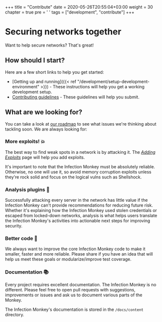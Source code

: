 +++
title = "Contribute"
date = 2020-05-26T20:55:04+03:00
weight = 30
chapter = true
pre = '<i class="fas fa-code"></i> '
tags = ["development", "contribute"]
+++

# Securing networks together

Want to help secure networks? That's great!

## How should I start?

Here are a few short links to help you get started:

* [Getting up and running]({{< ref "/development/setup-development-environment" >}}) - These instructions will help you get a working development setup.
* [Contributing guidelines](https://github.com/guardicore/monkey/blob/master/CONTRIBUTING.md) - These guidelines will help you submit.

## What are we looking for?

You can take a look at [our roadmap](https://github.com/guardicore/monkey/projects/5) to see what issues we're thinking about tackling soon. We are always looking for:

### More exploits! 💥

The best way to find weak spots in a network is by attacking it. The [*Adding Exploits*](./adding-exploits/) page will help you add exploits.

It's important to note that the Infection Monkey must be absolutely reliable. Otherwise, no one will use it, so avoid memory corruption exploits unless they're rock solid and focus on the logical vulns such as Shellshock.

### Analysis plugins 🔬

Successfully attacking every server in the network has little value if the Infection Monkey can't provide recommendations for reducing future risk. Whether it's explaining how the Infection Monkey used stolen credentials or escaped from locked-down networks, analysis is what helps users translate the Infection Monkey's activities into actionable next steps for improving security.

### Better code 💪

We always want to improve the core Infection Monkey code to make it smaller, faster and more reliable. Please share if you have an idea that will help us meet these goals or modularize/improve test coverage.

### Documentation 📚

Every project requires excellent documentation. The Infection Monkey is no different. Please feel free to open pull requests with suggestions, improvements or issues and ask us to document various parts of the Monkey.

The Infection Monkey's documentation is stored in the `/docs/content` directory.
